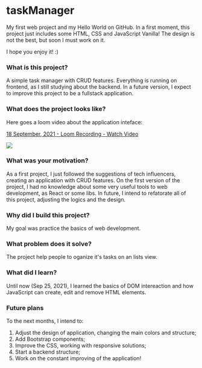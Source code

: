 # taskManager
My first web project and my Hello World on GitHub. In a first moment, this project just includes some HTML, CSS and JavaScript Vanilla! The design is not the best, but soon I must work on it.

I hope you enjoy it! :)

### What is this project?
A simple task manager with CRUD features. Everything is running on frontend, as I still studying about the backend. In a future version, I expect to improve this project to be a fullstack application.

### What does the project looks like?
Here goes a loom video about the application inteface:

<a href="https://www.loom.com/share/c3bd5652467d4b0289f8c4ec4adcfeb2">
    <p>18 September, 2021 - Loom Recording - Watch Video</p>
    <img style="max-width:300px;" src="https://cdn.loom.com/sessions/thumbnails/c3bd5652467d4b0289f8c4ec4adcfeb2-with-play.gif">
  </a>

### What was your motivation?
As a first project, I just followed the suggestions of tech influencers, creating an application with CRUD features. On the first version of the project, I had no knowledge about some very useful tools to web development, as React or some libs. In future, I intend to refatorate all of this project, adjusting the logics and the design.

### Why did I build this project?
My goal was practice the basics of web development.

### What problem does it solve?
The project help people to oganize it's tasks on an lists view.

### What did I learn?
Until now (Sep 25, 2021), I learned the basics of DOM intereaction and how JavaScript can create, edit and remove HTML elements. 

### Future plans
To the next months, I intend to:
1. Adjust the design of application, changing the main colors and structure;
2. Add Bootstrap components;
3. Improve the CSS, working with responsive solutions;
4. Start a backend structure;
5. Work on the constant improving of the application!
